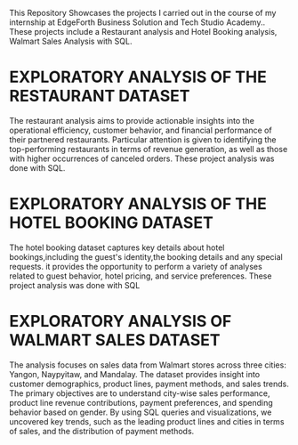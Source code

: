 This Repository Showcases the projects I carried out in the course of my internship at EdgeForth Business Solution and Tech Studio Academy.. 
These projects include a Restaurant analysis and Hotel Booking analysis, Walmart Sales Analysis with SQL. 

# EXPLORATORY ANALYSIS OF THE RESTAURANT DATASET
The restaurant analysis aims to provide actionable insights into the  operational efficiency, customer behavior, and financial performance of their partnered restaurants. Particular attention is given to identifying the top-performing restaurants in terms of revenue generation, as well as those with higher occurrences of canceled orders. These project analysis was done with SQL.

# EXPLORATORY ANALYSIS OF THE HOTEL BOOKING DATASET
The hotel booking dataset captures key details about hotel bookings,including the guest's identity,the booking details and any special requests. it provides the opportunity to perform a variety of analyses related to guest behavior, hotel pricing, and service preferences. These project analysis was done with SQL 

# EXPLORATORY ANALYSIS OF WALMART SALES DATASET
The analysis focuses on sales data from Walmart stores across three cities: Yangon, Naypyitaw, and Mandalay. The dataset provides insight into customer demographics, product lines, payment methods, and sales trends. The primary objectives are to understand city-wise sales performance, product line revenue contributions, payment preferences, and spending behavior based on gender. By using SQL queries and visualizations, we uncovered key trends, such as the leading product lines and cities in terms of sales, and the distribution of payment methods.
